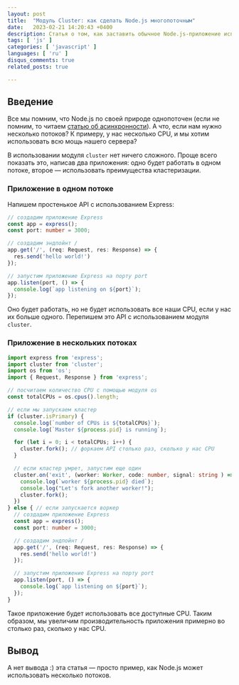 ```yaml
---
layout: post
title:  "Модуль Cluster: как сделать Node.js многопоточным"
date:   2023-02-21 14:20:43 +0400
description: Статья о том, как заставить обычное Node.js-приложение использовать все доступные CPU
tags: [ 'js' ]
categories: [ 'javascript' ]
languages: [ 'ru' ]
disqus_comments: true
related_posts: true

---
```


## Введение

Все мы помним, что Node.js по своей природе однопоточен (если не помним, то читаем [статью об асинхронности](https://sptm.space/2023/asynchrony-in-js/)). А что, если нам нужно несколько потоков? К примеру, у нас несколько CPU, и мы хотим использовать всю мощь нашего сервера?

В использовании модуля `cluster` нет ничего сложного. Проще всего показать это, написав два приложения: одно будет работать в одном потоке, второе — использовать преимущества кластеризации.

### Приложение в одном потоке

Напишем простенькое API c использованием Express:

```ts
// создадим приложение Express
const app = express();
const port: number = 3000;

// создадим эндпойнт /
app.get('/', (req: Request, res: Response) => {
  res.send('hello world!')
});

// запустим приложение Express на порту port
app.listen(port, () => {
  console.log(`app listening on ${port}`);
});
```

Оно будет работать, но не будет использовать все наши CPU, если у нас их больше одного. Перепишем это API с использованием модуля `cluster`.

### Приложение в нескольких потоках

```ts
import express from 'express';
import cluster from 'cluster';
import os from 'os';
import { Request, Response } from 'express';

// посчитаем количество CPU с помощью модуля os
const totalCPUs = os.cpus().length;

// если мы запускаем кластер
if (cluster.isPrimary) {
  console.log(`number of CPUs is ${totalCPUs}`);
  console.log(`Master ${process.pid} is running`);

  for (let i = 0; i < totalCPUs; i++) {
    cluster.fork(); // форкаем API столько раз, сколько у нас CPU
  }

  // если кластер умрет, запустим еще один
  cluster.on('exit', (worker: Worker, code: number, signal: string ) => {
    console.log(`worker ${process.pid} died`);
    console.log("Let's fork another worker!");
    cluster.fork();
  })
} else { // если запускается воркер
  // создадим приложение Express
  const app = express();
  const port: number = 3000;

  // создадим эндпойнт /
  app.get('/', (req: Request, res: Response) => {
    res.send('hello world!')
  });

  // запустим приложение Express на порту port
  app.listen(port, () => {
    console.log(`app listening on ${port}`);
  });
}
```

Такое приложение будет использовать все доступные CPU. Таким образом, мы увеличим производительность приложения примерно во столько раз, сколько у нас CPU.

## Вывод

А нет вывода :) эта статья — просто пример, как Node.js может использовать несколько потоков.
